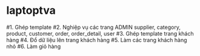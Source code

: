 # laptoptva
#1. Ghép template
#2. Nghiệp vụ các trang ADMIN supplier, category, product, customer, order,  order_detail, user
#3. Ghép template  trang khách hàng
#4. Đổ dữ liệu lên trang khách hàng
#5. Làm các trang khách hàng nhỏ
#6. Làm giỏ hàng

 
